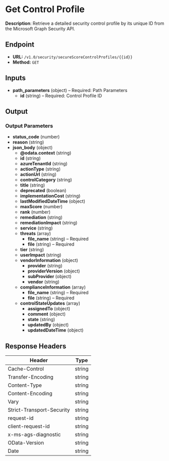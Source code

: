 # Get Control Profile

**Description**: Retrieve a detailed security control profile by its unique ID from the Microsoft Graph Security API.

## Endpoint

- **URL:** `/v1.0/security/secureScoreControlProfiles/{{id}}`
- **Method:** `GET`
## Inputs

- **path_parameters** (object) – Required: Path Parameters
  - **id** (string) – Required: Control Profile ID
## Output

### Output Parameters

- **status_code** (number)
- **reason** (string)
- **json_body** (object)
  - **@odata.context** (string)
  - **id** (string)
  - **azureTenantId** (string)
  - **actionType** (string)
  - **actionUrl** (string)
  - **controlCategory** (string)
  - **title** (string)
  - **deprecated** (boolean)
  - **implementationCost** (string)
  - **lastModifiedDateTime** (object)
  - **maxScore** (number)
  - **rank** (number)
  - **remediation** (string)
  - **remediationImpact** (string)
  - **service** (string)
  - **threats** (array)
    - **file_name** (string) – Required
    - **file** (string) – Required
  - **tier** (string)
  - **userImpact** (string)
  - **vendorInformation** (object)
    - **provider** (string)
    - **providerVersion** (object)
    - **subProvider** (object)
    - **vendor** (string)
  - **complianceInformation** (array)
    - **file_name** (string) – Required
    - **file** (string) – Required
  - **controlStateUpdates** (array)
    - **assignedTo** (object)
    - **comment** (object)
    - **state** (string)
    - **updatedBy** (object)
    - **updatedDateTime** (object)
## Response Headers

| Header | Type |
|--------|------|
| Cache-Control | string |
| Transfer-Encoding | string |
| Content-Type | string |
| Content-Encoding | string |
| Vary | string |
| Strict-Transport-Security | string |
| request-id | string |
| client-request-id | string |
| x-ms-ags-diagnostic | string |
| OData-Version | string |
| Date | string |